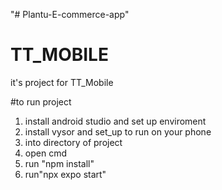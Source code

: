 "# Plantu-E-commerce-app" 


# TT_MOBILE
it's project for TT_Mobile

#to run project
1. install android studio and set up enviroment
2. install vysor and set_up to run on your phone  
3. into directory of project
4. open cmd
5. run "npm install"
6. run"npx expo start"